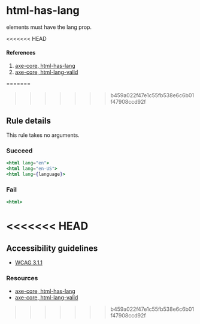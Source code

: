 # html-has-lang

<html> elements must have the lang prop.

<<<<<<< HEAD
#### References
1. [axe-core, html-has-lang](https://dequeuniversity.com/rules/axe/3.2/html-has-lang)
1. [axe-core, html-lang-valid](https://dequeuniversity.com/rules/axe/3.2/html-lang-valid)

=======
>>>>>>> b459a022f47e1c55fb538e6c6b01f47908ccd92f
## Rule details

This rule takes no arguments.

### Succeed
```jsx
<html lang="en">
<html lang="en-US">
<html lang={language}>
```

### Fail

```jsx
<html>
```
<<<<<<< HEAD
=======

## Accessibility guidelines
- [WCAG 3.1.1](https://www.w3.org/WAI/WCAG21/Understanding/language-of-page)

### Resources
- [axe-core, html-has-lang](https://dequeuniversity.com/rules/axe/3.2/html-has-lang)
- [axe-core, html-lang-valid](https://dequeuniversity.com/rules/axe/3.2/html-lang-valid)
>>>>>>> b459a022f47e1c55fb538e6c6b01f47908ccd92f
